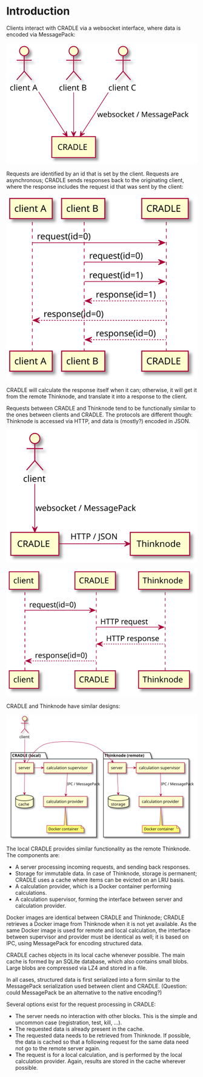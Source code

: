 # Introduction
Clients interact with CRADLE via a websocket interface, where data is encoded via MessagePack:

![](94f73619990810c81f161fb62680050543108ee9.svg)

Requests are identified by an id that is set by the client.
Requests are asynchronous; CRADLE sends responses back to the originating client, where
the response includes the request id that was sent by the client:

![](1ea9a2c4748df6dfe0c104380824411ef7f48cb1.svg)

CRADLE will calculate the response itself when it can; otherwise, it will get it from the remote
Thinknode, and translate it into a response to the client.

Requests between CRADLE and Thinknode tend to be functionally similar to the ones between clients and CRADLE.
The protocols are different though: Thinknode is accessed via HTTP, and data is (mostly?) encoded in JSON.

![](147e48d336aa44d9c2ca3fa989ecba6d53235c8f.svg)

![](07f18826649fa90e9764154eb758b76dd700c38d.svg)

CRADLE and Thinknode have similar designs:

![](157bc709bc5073a5f8b4f07743bd2aa698a02421.svg)

The local CRADLE provides similar functionality as the remote Thinknode.
The components are:

* A server processing incoming requests, and sending back responses.
* Storage for immutable data. In case of Thinknode, storage is permanent; CRADLE uses a
  cache where items can be evicted on an LRU basis.
* A calculation provider, which is a Docker container performing calculations.
* A calculation supervisor, forming the interface between server and calculation provider.

Docker images are identical between CRADLE and Thinknode; 
CRADLE retrieves a Docker image from Thinknode when it is not yet available.
As the same Docker image is used for remote and local calculation, the interface between
supervisor and provider must be identical as well; it is based on IPC, using MessagePack
for encoding structured data.

CRADLE caches objects in its local cache whenever possible.
The main cache is formed by an SQLite database, which also contains small blobs.
Large blobs are compressed via LZ4 and stored in a file.

In all cases, structured data is first serialized into a form similar to the MessagePack
serialization used between client and CRADLE.
(Question: could MessagePack be an alternative to the native encoding?)

Several options exist for the request processing in CRADLE:

* The server needs no interaction with other blocks. This is the simple and uncommon case
  (registration, test, kill, ...).
* The requested data is already present in the cache.
* The requested data needs to be retrieved from Thinknode. If possible,
  the data is cached so that a following request for the same data need not go
  to the remote server again.
* The request is for a local calculation, and is performed by the local calculation provider.
  Again, results are stored in the cache wherever possible.
